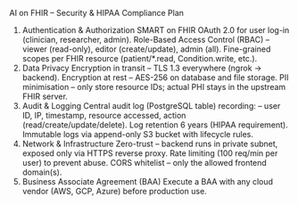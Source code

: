 AI on FHIR – Security & HIPAA Compliance Plan

1. Authentication & Authorization
SMART on FHIR OAuth 2.0 for user log-in (clinician, researcher, admin).
Role-Based Access Control (RBAC)
– viewer (read-only), editor (create/update), admin (all).
Fine-grained scopes per FHIR resource (patient/*.read, Condition.write, etc.).
2. Data Privacy
Encryption in transit – TLS 1.3 everywhere (ngrok → backend).
Encryption at rest – AES-256 on database and file storage.
PII minimisation – only store resource IDs; actual PHI stays in the upstream FHIR server.
3. Audit & Logging
Central audit log (PostgreSQL table) recording:
– user ID, IP, timestamp, resource accessed, action (read/create/update/delete).
Log retention 6 years (HIPAA requirement).
Immutable logs via append-only S3 bucket with lifecycle rules.
4. Network & Infrastructure
Zero-trust – backend runs in private subnet, exposed only via HTTPS reverse proxy.
Rate limiting (100 req/min per user) to prevent abuse.
CORS whitelist – only the allowed frontend domain(s).
5. Business Associate Agreement (BAA)
Execute a BAA with any cloud vendor (AWS, GCP, Azure) before production use.
